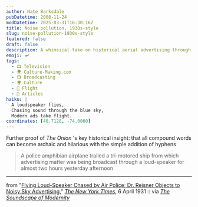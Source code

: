 ```yaml
---
author: Nate Barksdale
pubDatetime: 2008-11-24
modDatetime: 2025-03-31T16:30:16Z
title: Noise pollution, 1930s-style
slug: noise-pollution-1930s-style
featured: false
draft: false
description: A whimsical take on historical aerial advertising through an amusing quote about a police amphibian airplane's chase.
emoji: 🛩️
tags:
  - 📺 Television
  - 🌍 Culture-Making.com
  - 📺 Broadcasting
  - 🌍 Culture
  - 🛫 Flight
  - 📖 Articles
haiku: |
  A loudspeaker flies,  
  Chasing sound through the blue sky,  
  Modern ads take flight.
coordinates: [40.7128, -74.0060]
---
```


Further proof of _The Onion_ 's key historical insight: that all compound words can become archaic and hilarious with the simple addition of hyphens

> A police amphibian airplane trailed a tri-motored ship from which advertising matter was being broadcast through a loud-speaker for almost two hours yesterday afternoon

---

from "[Flying Loud-Speaker Chased by Air Police; Dr. Reisner Objects to Noisy Sky Advertising](https://www.google.com/search?q=%22Flying%20Loud-Speaker%20Chased%20by%20Air%20Police%3B%20Dr.%20Reisner%20Objects%20to%20Noisy%20Sky%20Advertising%22%20select.nytimes.com)," [_The New York Times_](https://www.google.com/search?q=%22_The%20New%20York%20Times_%22%20select.nytimes.com), 6 April 1931 :: via [_The Soundscape of Modernity_](http://books.google.com/books?id=7jvtvGbatv4C&pg=PA149&dq=soundscape+of+modernity+%22advertising+airplanes%22&ei=lRArScq3AZTMkAS9uYjeDg&client=firefox-a)
